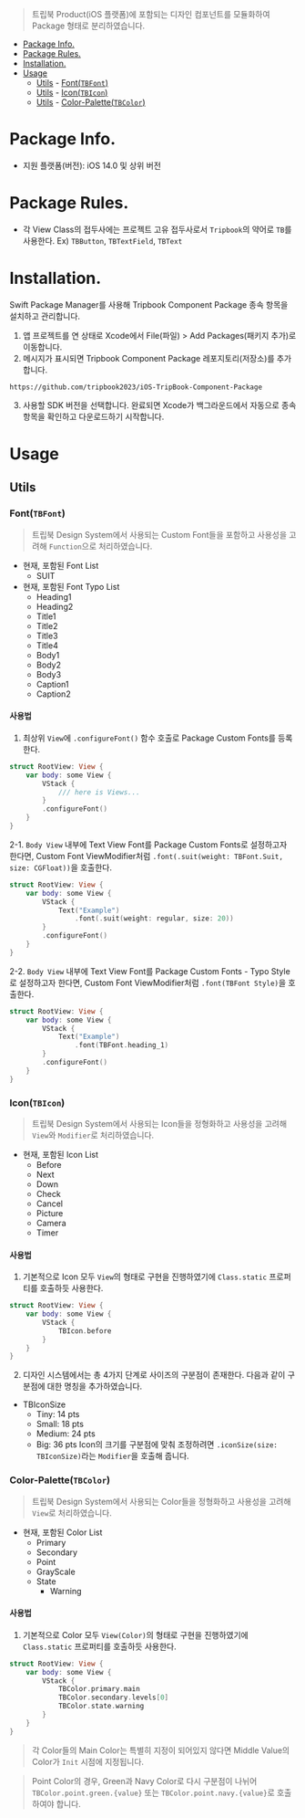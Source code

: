 > 트립북 Product(iOS 플랫폼)에 포함되는 디자인 컴포넌트를 모듈화하여 Package 형태로 분리하였습니다.
* [Package Info.](#package-info)
* [Package Rules.](#package-rules)
* [Installation.](#installation)
* [Usage](#usage)
  * [Utils](#utils) - [Font(`TBFont`)](#fonttbfont)
  * [Utils](#utils) - [Icon(`TBIcon`)](#icontbicon)
  * [Utils](#utils) - [Color-Palette(`TBColor`)](#color-palettetbcolor)

# Package Info.
- 지원 플랫폼(버전): iOS 14.0 및 상위 버전

# Package Rules.
- 각 View Class의 접두사에는 프로젝트 고유 접두사로서 `Tripbook`의 약어로 `TB`를 사용한다.
Ex) `TBButton`, `TBTextField`, `TBText`

# Installation.
Swift Package Manager를 사용해 Tripbook Component Package 종속 항목을 설치하고 관리합니다.
1. 앱 프로젝트를 연 상태로 Xcode에서 File(파일) > Add Packages(패키지 추가)로 이동합니다.
2. 메시지가 표시되면 Tripbook Component Package 레포지토리(저장소)를 추가합니다.
```
https://github.com/tripbook2023/iOS-TripBook-Component-Package
```
3. 사용할 SDK 버전을 선택합니다.
완료되면 Xcode가 백그라운드에서 자동으로 종속 항목을 확인하고 다운로드하기 시작합니다.

# Usage
## Utils
### Font(`TBFont`)
> 트립북 Design System에서 사용되는 Custom Font들을 포함하고 사용성을 고려해 `Function`으로 처리하였습니다.
- 현재, 포함된 Font List
    - SUIT
- 현재, 포함된 Font Typo List
    - Heading1
    - Heading2
    - Title1
    - Title2
    - Title3
    - Title4
    - Body1
    - Body2
    - Body3
    - Caption1
    - Caption2
#### 사용법
1. 최상위 `View`에 `.configureFont()` 함수 호출로 Package Custom Fonts를 등록한다.
```swift
struct RootView: View {
    var body: some View {
        VStack {
            /// here is Views...
        }
        .configureFont()
    }
}
```
2-1. `Body View` 내부에 Text View Font를 Package Custom Fonts로 설정하고자 한다면, Custom Font ViewModifier처럼 `.font(.suit(weight: TBFont.Suit, size: CGFloat))`을 호출한다.
```swift
struct RootView: View {
    var body: some View {
        VStack {
            Text("Example")
                .font(.suit(weight: regular, size: 20))
        }
        .configureFont()
    }
}
```
2-2. `Body View` 내부에 Text View Font를 Package Custom Fonts - Typo Style로 설정하고자 한다면, Custom Font ViewModifier처럼 `.font(TBFont Style)`을 호출한다.
```swift
struct RootView: View {
    var body: some View {
        VStack {
            Text("Example")
                .font(TBFont.heading_1)
        }
        .configureFont()
    }
}
```
### Icon(`TBIcon`)
> 트립북 Design System에서 사용되는 Icon들을 정형화하고 사용성을 고려해 `View`와 `Modifier`로 처리하였습니다.
- 현재, 포함된 Icon List
    - Before
    - Next
    - Down
    - Check
    - Cancel
    - Picture
    - Camera
    - Timer
#### 사용법
1. 기본적으로 Icon 모두 `View`의 형태로 구현을 진행하였기에 `Class.static` 프로퍼티를 호출하듯 사용한다.
```swift
struct RootView: View {
    var body: some View {
        VStack {
            TBIcon.before
        }
    }
}
```
2. 디자인 시스템에서는 총 4가지 단계로 사이즈의 구분점이 존재한다. 다음과 같이 구분점에 대한 명칭을 추가하였습니다.
- TBIconSize
    - Tiny: 14 pts
    - Small: 18 pts
    - Medium: 24 pts
    - Big: 36 pts
Icon의 크기를 구분점에 맞춰 조정하려면 `.iconSize(size: TBIconSize)`라는 `Modifier`을 호출해 줍니다.
### Color-Palette(`TBColor`)
> 트립북 Design System에서 사용되는 Color들을 정형화하고 사용성을 고려해 `View`로 처리하였습니다.
- 현재, 포함된 Color List
    - Primary
    - Secondary
    - Point
    - GrayScale
    - State
        - Warning
#### 사용법
1. 기본적으로 Color 모두 `View(Color)`의 형태로 구현을 진행하였기에 `Class.static` 프로퍼티를 호출하듯 사용한다.
```swift
struct RootView: View {
    var body: some View {
        VStack {
            TBColor.primary.main
            TBColor.secondary.levels[0]
            TBColor.state.warning
        }
    }
}
```
> 각 Color들의 Main Color는 특별히 지정이 되어있지 않다면 Middle Value의 Color가 `Init` 시점에 지정됩니다.

> Point Color의 경우, Green과 Navy Color로 다시 구분점이 나뉘어 `TBColor.point.green.{value}` 또는 `TBColor.point.navy.{value}`로 호출하여야 합니다.
